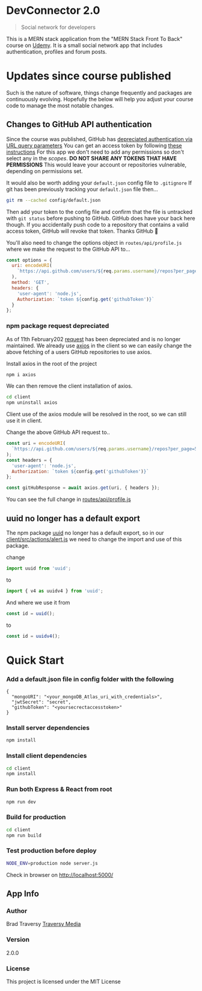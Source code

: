 # DevConnector 2.0

> Social network for developers

This is a MERN stack application from the "MERN Stack Front To Back" course on [Udemy](https://www.udemy.com/mern-stack-front-to-back/?couponCode=TRAVERSYMEDIA). It is a small social network app that includes authentication, profiles and forum posts.

# Updates since course published

Such is the nature of software, things change frequently and packages are continuously evolving.
Hopefully the below will help you adjust your course code to manage the most notable changes.

## Changes to GitHub API authentication

Since the course was published, GitHub has [depreciated authentication via URL query parameters](https://developer.github.com/changes/2019-11-05-deprecated-passwords-and-authorizations-api/#authenticating-using-query-parameters)
You can get an access token by following [these instructions](https://help.github.com/en/github/authenticating-to-github/creating-a-personal-access-token-for-the-command-line)
For this app we don't need to add any permissions so don't select any in the _scopes_.
**DO NOT SHARE ANY TOKENS THAT HAVE PERMISSIONS**
This would leave your account or repositories vulnerable, depending on permissions set.

It would also be worth adding your `default.json` config file to `.gitignore`
If git has been previously tracking your `default.json` file then...

```bash
git rm --cached config/default.json
```

Then add your token to the config file and confirm that the file is untracked with `git status` before pushing to GitHub.
GitHub does have your back here though. If you accidentally push code to a repository that contains a valid access token, GitHub will revoke that token. Thanks GitHub 🙏

You'll also need to change the options object in `routes/api/profile.js` where we make the request to the GitHub API to...

```js
const options = {
  uri: encodeURI(
    `https://api.github.com/users/${req.params.username}/repos?per_page=5&sort=created:asc`
  ),
  method: 'GET',
  headers: {
    'user-agent': 'node.js',
    Authorization: `token ${config.get('githubToken')}`
  }
};
```

### npm package request depreciated

As of 11th February202 [request](https://www.npmjs.com/package/request) has been depreciated and is no longer maintained.
We already use [axios](https://www.npmjs.com/package/axios) in the client so we can easily change the above fetching of a users GitHub repositories to use axios.

Install axios in the root of the project

```bash
npm i axios
```

We can then remove the client installation of axios.

```bash
cd client
npm uninstall axios
```

Client use of the axios module will be resolved in the root, so we can still use it in client.

Change the above GitHub API request to..

```js
const uri = encodeURI(
  `https://api.github.com/users/${req.params.username}/repos?per_page=5&sort=created:asc`
);
const headers = {
  'user-agent': 'node.js',
  Authorization: `token ${config.get('githubToken')}`
};

const gitHubResponse = await axios.get(uri, { headers });
```

You can see the full change in [routes/api/profile.js](https://github.com/bradtraversy/devconnector_2.0/blob/4be414c6a54994c18397dba9c927ad67b878508b/routes/api/profile.js#L324)

## uuid no longer has a default export

The npm package [uuid](https://www.npmjs.com/package/uuid) no longer has a default export, so in our [client/src/actions/alert.js](https://github.com/bradtraversy/devconnector_2.0/blob/master/client/src/actions/alert.js) we need to change the import and use of this package.

change

```js
import uuid from 'uuid';
```

to

```js
import { v4 as uuidv4 } from 'uuid';
```

And where we use it from

```js
const id = uuid();
```

to

```js
const id = uuidv4();
```

# Quick Start

### Add a default.json file in config folder with the following

```
{
  "mongoURI": "<your_mongoDB_Atlas_uri_with_credentials>",
  "jwtSecret": "secret",
  "githubToken": "<yoursecrectaccesstoken>"
}
```

### Install server dependencies

```bash
npm install
```

### Install client dependencies

```bash
cd client
npm install
```

### Run both Express & React from root

```bash
npm run dev
```

### Build for production

```bash
cd client
npm run build
```

### Test production before deploy

```bash
NODE_ENV=production node server.js
```

Check in browser on [http://localhost:5000/](http://localhost:5000/)

## App Info

### Author

Brad Traversy
[Traversy Media](http://www.traversymedia.com)

### Version

2.0.0

### License

This project is licensed under the MIT License
